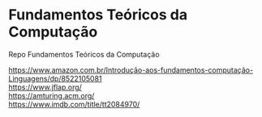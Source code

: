# Fundamentos Teóricos da Computação
Repo Fundamentos Teóricos da Computação

https://www.amazon.com.br/Introdução-aos-fundamentos-computação-Linguagens/dp/8522105081
<br>https://www.jflap.org/
<br>https://amturing.acm.org/
<br>https://www.imdb.com/title/tt2084970/
